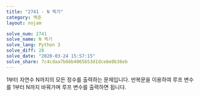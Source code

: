 ```yaml
---
title: "2741 - N 찍기"
category: 백준
layout: nojam

solve_num: 2741
solve_name: N 찍기
solve_lang: Python 3
solve_diff: 28
solve_date: "2020-03-24 15:57:15"
solve_share: 7c4cdaa7b66b4065b53d1dce6e0b36eb
---
```


1부터 자연수 N까지의 모든 정수를 출력하는 문제입니다. 반복문을 이용하여 루프 변수를 1부터 N까지 바꿔가며 루프 변수를 출력하면 됩니다.
